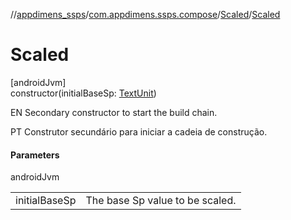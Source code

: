 //[appdimens_ssps](../../../index.md)/[com.appdimens.ssps.compose](../index.md)/[Scaled](index.md)/[Scaled](-scaled.md)

# Scaled

[androidJvm]\
constructor(initialBaseSp: [TextUnit](https://developer.android.com/reference/kotlin/androidx/compose/ui/unit/TextUnit.html))

EN Secondary constructor to start the build chain.

PT Construtor secundário para iniciar a cadeia de construção.

#### Parameters

androidJvm

| | |
|---|---|
| initialBaseSp | The base Sp value to be scaled. |